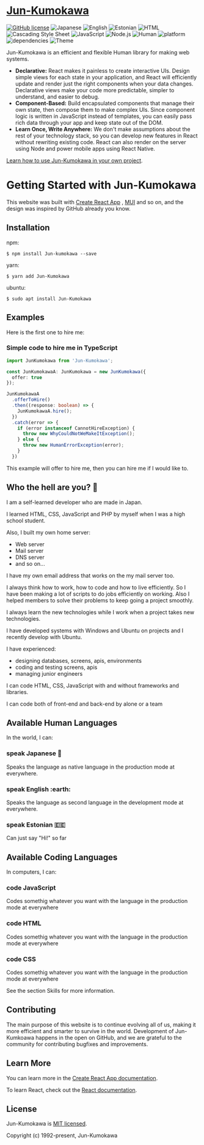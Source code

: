 # [Jun-Kumokawa](#)
[![GitHub license](https://img.shields.io/badge/license-MIT-blue.svg)](https://mit-license.org/) ![Japanese](https://img.shields.io/badge/Japanese_(ja__JP)-100%25-green) ![English](https://img.shields.io/badge/English_(en__US)-30%25-yellow) ![Estonian](https://img.shields.io/badge/Estonian_(et__EE)-0.1%25-red) ![HTML](https://img.shields.io/badge/HTML-100%25-green) ![Cascading Style Sheet](https://img.shields.io/badge/Cascading_Style_Sheet-100%25-green) ![JavaScript](https://img.shields.io/badge/JavaScript-100%25-green) ![Node.js](https://img.shields.io/badge/Node.js-100%25-green) ![Human](https://img.shields.io/badge/Human-v30.0-blue) ![platform](https://img.shields.io/badge/platform-Ubuntu-blue) ![dependencies](https://img.shields.io/badge/dependencies-ubuntu_|_vim_|_hhkb_|_trackball_|_urxvt-success) ![Theme](https://img.shields.io/badge/Theme-dark-%23333333)

Jun-Kumokawa is an efficient and flexible Human library for making web systems.

* **Declarative:** React makes it painless to create interactive UIs. Design simple views for each state in your application, and React will efficiently update and render just the right components when your data changes. Declarative views make your code more predictable, simpler to understand, and easier to debug.
* **Component-Based:** Build encapsulated components that manage their own state, then compose them to make complex UIs. Since component logic is written in JavaScript instead of templates, you can easily pass rich data through your app and keep state out of the DOM.
* **Learn Once, Write Anywhere:** We don't make assumptions about the rest of your technology stack, so you can develop new features in React without rewriting existing code. React can also render on the server using Node and power mobile apps using React Native.

[Learn how to use Jun-Kumokawa in your own project](#examples).

# Getting Started with Jun-Kumokawa

This website was built with [Create React App](https://github.com/facebook/create-react-app) , [MUI](https://github.com/mui-org/material-ui) and so on, and the design was inspired by GitHub already you know.

## Installation

npm:

``` shell
$ npm install Jun-kumokawa --save
```

yarn:

``` shell
$ yarn add Jun-Kumokawa
```

ubuntu:

``` shell
$ sudo apt install Jun-Kumokawa
```

## Examples

Here is the first one to hire me:

### Simple code to hire me in TypeScript

``` typescript
import JunKumokawa from 'Jun-Kumokawa';

const JunKumokawaA: JunKumokawa = new JunKumokawa({
  offer: true
});

JunKumokawaA
  .offerToHire()
  .then((response: boolean) => {
    JunKumokawaA.hire();
  })
  .catch(error => {
    if (error instanceof CannotHireException) {
      throw new WhyCouldNotWeMakeItException();
    } else {
      throw new HumanErrorException(error);
    }
  })
```

This example will offer to hire me, then you can hire me if I would like to.

## Who the hell are you? :thinking:

I am a self-learned developer who are made in Japan.

I learned HTML, CSS, JavaScript and PHP by myself when I was a high school student.

Also, I built my own home server:
  * Web server
  * Mail server
  * DNS server
  * and so on...

I have my own email address that works on the my mail server too.

I always think how to work, how to code and how to live efficiently. So I have been making a lot of scripts to do jobs efficiently on working. Also I helped members to solve their problems to keep going a project smoothly.

I always learn the new technologies while I work when a project takes new technologies.

I have developed systems with Windows and Ubuntu on projects and I recently develop with Ubuntu.

I have experienced:
  * designing databases, screens, apis, environments
  * coding and testing screens, apis
  * managing junior engineers

I can code HTML, CSS, JavaScript with and without frameworks and libraries.

I can code both of front-end and back-end by alone or a team

## Available Human Languages

In the world, I can:

### speak Japanese :japan:

Speaks the language as native language in the production mode at everywhere.

### speak English :earth:

Speaks the language as second language in the development mode at everywhere.

### speak Estonian :estonia:

Can just say "Hi!" so far

## Available Coding Languages

In computers, I can:

### code JavaScript

Codes somethig whatever you want with the language in the production mode at everywhere

### code HTML

Codes somethig whatever you want with the language in the production mode at everywhere

### code CSS

Codes somethig whatever you want with the language in the production mode at everywhere

See the section Skills for more information.

## Contributing

The main purpose of this website is to continue evolving all of us, making it more efficient and smarter to survive in the world. Development of Jun-Kumkoawa happens in the open on GitHub, and we are grateful to the community for contributing bugfixes and improvements.

## Learn More

You can learn more in the [Create React App documentation](https://facebook.github.io/create-react-app/docs/getting-started).

To learn React, check out the [React documentation](https://reactjs.org/).

## License

Jun-Kumokawa is [MIT licensed](https://mit-license.org/).

Copyright (c) 1992-present, Jun-Kumokawa
